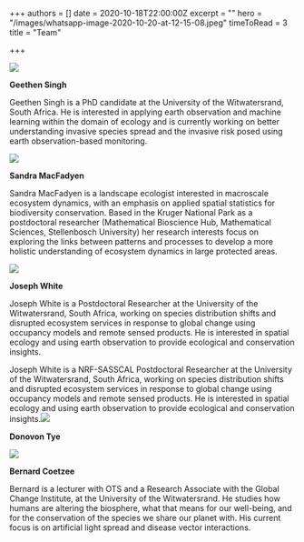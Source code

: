 +++
authors = []
date = 2020-10-18T22:00:00Z
excerpt = ""
hero = "/images/whatsapp-image-2020-10-20-at-12-15-08.jpeg"
timeToRead = 3
title = "Team"

+++

**![](/images/g10.png)**

**Geethen Singh**

Geethen Singh is a PhD candidate at the University of the Witwatersrand, South Africa. He is interested in applying earth observation and machine learning within the domain of ecology and is currently working on better understanding invasive species spread and the invasive risk posed using earth observation-based monitoring.

**![](/images/sandra.png)**

**Sandra MacFadyen**

Sandra MacFadyen is a landscape ecologist interested in macroscale ecosystem dynamics, with an emphasis on applied spatial statistics for biodiversity conservation. Based in the Kruger National Park as a postdoctoral researcher (Mathematical Bioscience Hub, Mathematical Sciences, Stellenbosch University) her research interests focus on exploring the links between patterns and processes to develop a more holistic understanding of ecosystem dynamics in large protected areas.

![](/images/jo.png)

**Joseph White**

Joseph White is a Postdoctoral Researcher at the University of the Witwatersrand, South Africa, working on species distribution shifts and disrupted ecosystem services in response to global change using occupancy models and remote sensed products. He is interested in spatial ecology and using earth observation to provide ecological and conservation insights.

Joseph White is a NRF-SASSCAL Postdoctoral Researcher at the University of the Witwatersrand, South Africa, working on species distribution shifts and disrupted ecosystem services in response to global change using occupancy models and remote sensed products. He is interested in spatial ecology and using earth observation to provide ecological and conservation insights.![](/images/don.png)

**Donovon Tye**

![](/images/bernard.png)

**Bernard Coetzee**

Bernard is a lecturer with OTS and a Research Associate with the Global Change Institute, at the University of the Witwatersrand. He studies how humans are altering the biosphere, what that means for our well-being, and for the conservation of the species we share our planet with. His current focus is on artificial light spread and disease vector interactions.